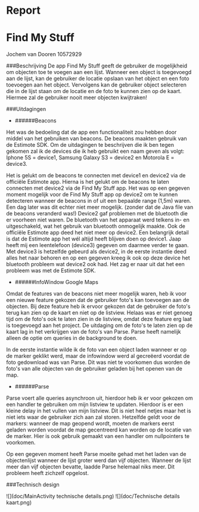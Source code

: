 # Report
# Find My Stuff

Jochem van Dooren
10572929

###Beschrijving
De app Find My Stuff geeft de gebruiker de mogelijkheid om objecten toe te voegen aan een lijst. Wanneer een object is toegevoegd aan de lijst, kan de gebruiker de locatie opslaan van het object en een foto toevoegen aan het object. Vervolgens kan de gebruiker object selecteren die in de lijst staan om de locatie en de foto te kunnen zien op de kaart. Hiermee zal de gebruiker nooit meer objecten kwijtraken!

###Uitdagingen

- ######Beacons

Het was de bedoeling dat de app een functionaliteit zou hebben door middel van het gebruiken van beacons. De beacons maakten gebruik van de Estimote SDK. Om de uitdagingen te beschrijven die ik ben tegen gekomen zal ik de devices die ik heb gebruikt een naam geven als volgt: Iphone 5S = device1, Samsung Galaxy S3 = device2 en Motorola E = device3.

Het is gelukt om de beacons te connecten met device1 en device2 via de officiële Estimote app. Hierna is het gelukt om de beacons te laten connecten met device2 via de Find My Stuff app. Het was op een gegeven moment mogelijk voor de Find My Stuff app op device2 om te kunnen detecteren wanneer de beacons in of uit een bepaalde range (1,5m) waren. Een dag later was dit echter niet meer mogelijk. (zonder dat de Java file van de beacons veranderd was!) Device2 gaf problemen met de bluetooth die er voorheen niet waren. De bluetooth van het apparaat werd telkens in- en uitgeschakeld, wat het gebruik van bluetooth onmogelijk maakte. Ook de officiële Estimote app deed het niet meer op device2. Een belangrijk detail is dat de Estimote app het wél altijd heeft blijven doen op device1. Jaap heeft mij een leentelefoon (device3) gegeven om daarmee verder te gaan. Met device3 is hetzelfde gebeurd als device2, in de eerste instantie deed alles het naar behoren en op een gegeven kreeg ik ook op deze device het bluetooth probleem wat device2 ook had. Het zag er naar uit dat het een probleem was met de Estimote SDK. 

- ######InfoWindow Google Maps

Omdat de features van de beacons niet meer mogelijk waren, heb ik voor een nieuwe feature gekozen dat de gebruiker foto's kan toevoegen aan de objecten. Bij deze feature heb ik ervoor gekozen dat de gebruiker de foto's terug kan zien op de kaart en niet op de listview. Helaas was er niet genoeg tijd om de foto's ook te laten zien in de listview, omdat deze feature erg laat is toegevoegd aan het project. De uitdaging om de foto's te laten zien op de kaart lag in het verkrijgen van de foto's van Parse. Parse heeft namelijk alleen de optie om queries in de background te doen. 

In de eerste instantie wilde ik de foto van een object laden wanneer er op de marker geklikt werd, maar de infowindow werd al gecreëerd voordat de foto gedownload was van Parse. Dit was niet te voorkomen dus worden de foto's van alle objecten van de gebruiker geladen bij het openen van de map. 

- ######Parse

Parse voert alle queries asynchroon uit, hierdoor heb ik er voor gekozen om een handler te gebruiken om mijn listview te updaten. Hierdoor is er een kleine delay in het vullen van mijn listview. Dit is niet heel netjes maar het is niet iets waar de gebruiker zich aan zal storen. Hetzelfde geldt voor de markers: wanneer de map geopend wordt, moeten de markers eerst geladen worden voordat de map gecentreerd kan worden op de locatie van de marker. Hier is ook gebruik gemaakt van een handler om nullpointers te voorkomen.

Op een gegeven moment heeft Parse moeite gehad met het laden van de objectenlijst wanneer de lijst groter werd dan vijf objecten. Wanneer de lijst meer dan vijf objecten bevatte, laadde Parse helemaal niks meer. Dit probleem heeft zichzelf opgelost.

###Technisch design

![](doc/MainActivity technische details.png)
![](doc/Technische details kaart.png)






